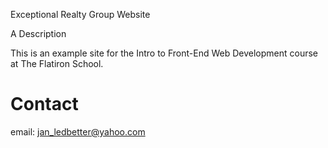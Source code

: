 Exceptional Realty Group Website


A Description

This is an example site for the Intro to Front-End Web Development course at The Flatiron School. 

# Contact

email:  jan_ledbetter@yahoo.com